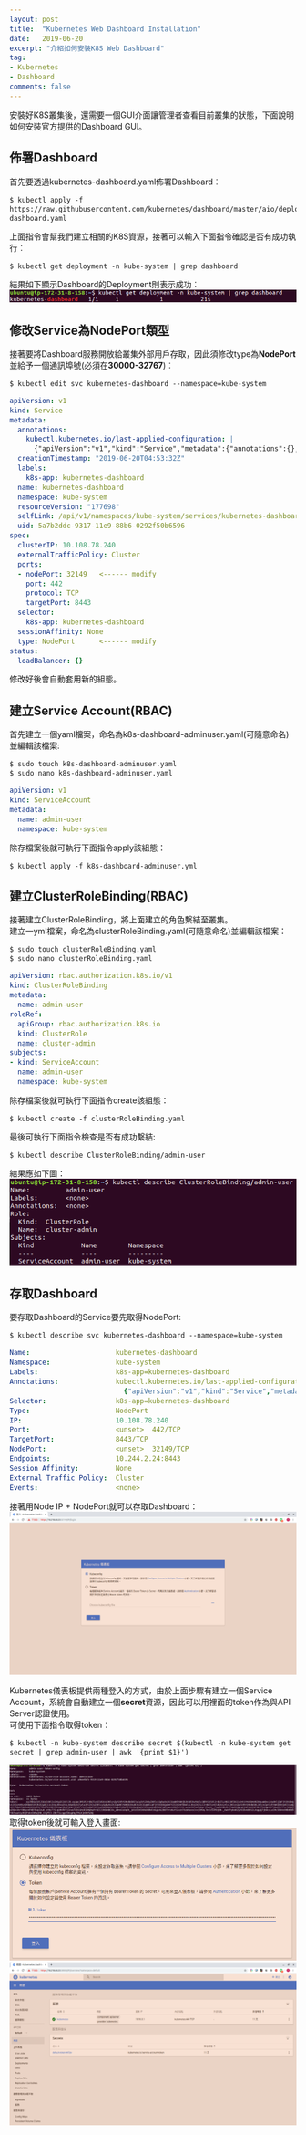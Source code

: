 ```yaml
---
layout: post
title:  "Kubernetes Web Dashboard Installation"
date:   2019-06-20
excerpt: "介紹如何安裝K8S Web Dashboard"
tag:
- Kubernetes 
- Dashboard  
comments: false
---    
```


安裝好K8S叢集後，還需要一個GUI介面讓管理者查看目前叢集的狀態，下面說明如何安裝官方提供的Dashboard GUI。   

## 佈署Dashboard   
首先要透過kubernetes-dashboard.yaml佈署Dashboard︰    
```
$ kubectl apply -f https://raw.githubusercontent.com/kubernetes/dashboard/master/aio/deploy/recommended/kubernetes-dashboard.yaml
```
上面指令會幫我們建立相關的K8S資源，接著可以輸入下面指令確認是否有成功執行︰
```
$ kubectl get deployment -n kube-system | grep dashboard
```  
結果如下顯示Dashboard的Deployment則表示成功︰
![Dashboard Deployment Check](https://github.com/kisekitw/kisekitw.github.io/blob/master/assets/img/1080621/dashboardStatusCheck.png?raw=true)    

## 修改Service為NodePort類型
接著要將Dashboard服務開放給叢集外部用戶存取，因此須修改type為**NodePort**並給予一個通訊埠號(必須在**30000-32767**)︰   

```shell
$ kubectl edit svc kubernetes-dashboard --namespace=kube-system
```

``` yaml
apiVersion: v1
kind: Service
metadata:
  annotations:
    kubectl.kubernetes.io/last-applied-configuration: |
      {"apiVersion":"v1","kind":"Service","metadata":{"annotations":{},"labels":{"k8s-app":"kubernetes-dashboard"},"name":"kubernetes-dashboard","namespace":"kube-system"},"spec":{"ports":[{"port":443,"targetPort":8443}],"selector":{"k8s-app":"kubernetes-dashboard"}}}
  creationTimestamp: "2019-06-20T04:53:32Z"
  labels:
    k8s-app: kubernetes-dashboard
  name: kubernetes-dashboard
  namespace: kube-system
  resourceVersion: "177698"
  selfLink: /api/v1/namespaces/kube-system/services/kubernetes-dashboard
  uid: 5a7b2ddc-9317-11e9-88b6-0292f50b6596
spec:
  clusterIP: 10.108.78.240
  externalTrafficPolicy: Cluster
  ports:
  - nodePort: 32149   <------ modify
    port: 442
    protocol: TCP
    targetPort: 8443
  selector:
    k8s-app: kubernetes-dashboard
  sessionAffinity: None
  type: NodePort      <------ modify
status:
  loadBalancer: {}
```   
修改好後會自動套用新的組態。   

## 建立Service Account(RBAC)  
首先建立一個yaml檔案，命名為k8s-dashboard-adminuser.yaml(可隨意命名)並編輯該檔案:
```
$ sudo touch k8s-dashboard-adminuser.yaml   
$ sudo nano k8s-dashboard-adminuser.yaml
```   
```yaml
apiVersion: v1
kind: ServiceAccount
metadata:
  name: admin-user
  namespace: kube-system
```
除存檔案後就可執行下面指令apply該組態：   
```
$ kubectl apply -f k8s-dashboard-adminuser.yml
```

## 建立ClusterRoleBinding(RBAC)   
接著建立ClusterRoleBinding，將上面建立的角色繫結至叢集。   
建立一yml檔案，命名為clusterRoleBinding.yaml(可隨意命名)並編輯該檔案：
```
$ sudo touch clusterRoleBinding.yaml   
$ sudo nano clusterRoleBinding.yaml   
```
```yaml   
apiVersion: rbac.authorization.k8s.io/v1
kind: ClusterRoleBinding
metadata:
  name: admin-user
roleRef:
  apiGroup: rbac.authorization.k8s.io
  kind: ClusterRole
  name: cluster-admin
subjects:
- kind: ServiceAccount
  name: admin-user
  namespace: kube-system
```   
除存檔案後就可執行下面指令create該組態：   
```
$ kubectl create -f clusterRoleBinding.yaml
```  
最後可執行下面指令檢查是否有成功繫結:
```
$ kubectl describe ClusterRoleBinding/admin-user
```   
結果應如下圖：
![Cluster Role Binding](https://github.com/kisekitw/kisekitw.github.io/blob/master/assets/img/1080621/clusterRoleBinding.png?raw=true)   

## 存取Dashboard   
要存取Dashboard的Service要先取得NodePort:   
```
$ kubectl describe svc kubernetes-dashboard --namespace=kube-system
```
```yaml
Name:                     kubernetes-dashboard
Namespace:                kube-system
Labels:                   k8s-app=kubernetes-dashboard
Annotations:              kubectl.kubernetes.io/last-applied-configuration:
                            {"apiVersion":"v1","kind":"Service","metadata":{"annotations":{},"labels":{"k8s-app":"kubernetes-dashboard"},"name":"kubernetes-dashboard"...
Selector:                 k8s-app=kubernetes-dashboard
Type:                     NodePort
IP:                       10.108.78.240
Port:                     <unset>  442/TCP
TargetPort:               8443/TCP
NodePort:                 <unset>  32149/TCP
Endpoints:                10.244.2.24:8443
Session Affinity:         None
External Traffic Policy:  Cluster
Events:                   <none>
```   
接著用Node IP + NodePort就可以存取Dashboard：   
![Dashboard Login UI](https://github.com/kisekitw/kisekitw.github.io/blob/master/assets/img/1080621/DashboardUI.png?raw=true)    

Kubernetes儀表板提供兩種登入的方式，由於上面步驟有建立一個Service Account，系統會自動建立一個**secret**資源，因此可以用裡面的token作為與API Server認證使用。   
可使用下面指令取得token︰   
```
$ kubectl -n kube-system describe secret $(kubectl -n kube-system get secret | grep admin-user | awk '{print $1}')
```
![Cluster Role Binding](https://github.com/kisekitw/kisekitw.github.io/blob/master/assets/img/1080621/token.png?raw=true)    
取得token後就可輸入登入畫面:   
![Input Token](https://github.com/kisekitw/kisekitw.github.io/blob/master/assets/img/1080621/InputToken.png?raw=true)     
![LoginSuccess](https://github.com/kisekitw/kisekitw.github.io/blob/master/assets/img/1080621/LoginSuccess.png?raw=true)    





